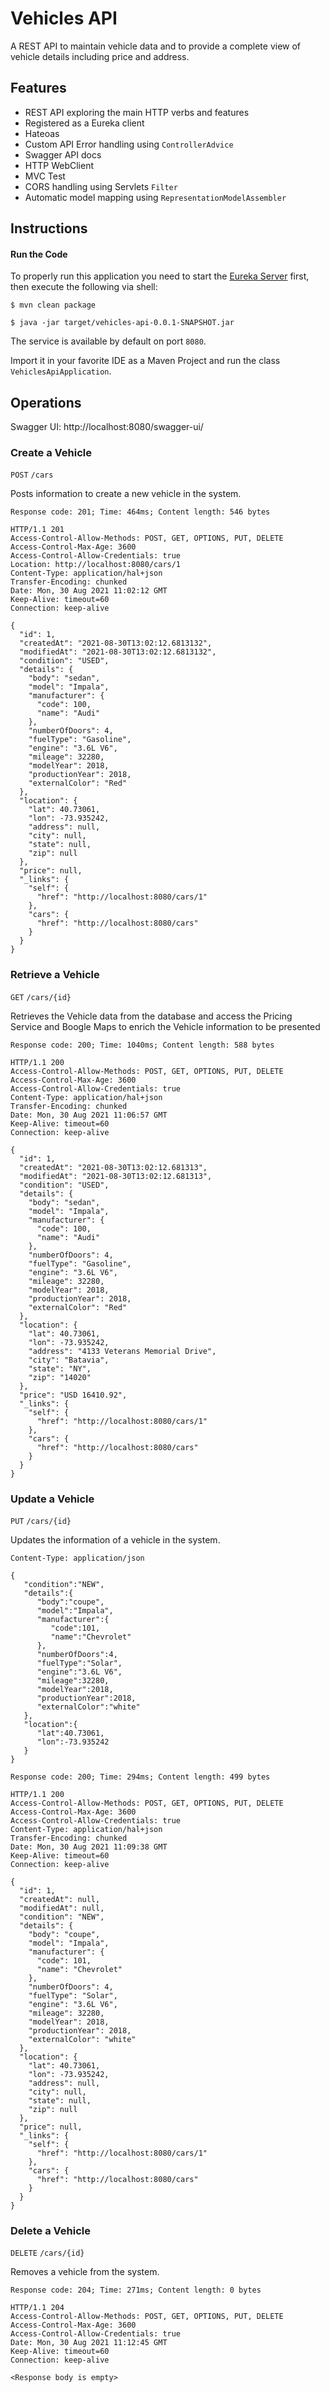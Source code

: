 # Vehicles API

A REST API to maintain vehicle data and to provide a complete
view of vehicle details including price and address.

## Features

- REST API exploring the main HTTP verbs and features
- Registered as a Eureka client
- Hateoas
- Custom API Error handling using `ControllerAdvice`
- Swagger API docs
- HTTP WebClient
- MVC Test
- CORS handling using Servlets `Filter`
- Automatic model mapping using `RepresentationModelAssembler`

## Instructions

#### Run the Code

To properly run this application you need to start the [Eureka Server](../eureka-server/README.md) first, then execute the following via shell:

```
$ mvn clean package
```

```
$ java -jar target/vehicles-api-0.0.1-SNAPSHOT.jar
```

The service is available by default on port `8080`.

Import it in your favorite IDE as a Maven Project
and run the class `VehiclesApiApplication`.

## Operations

Swagger UI: http://localhost:8080/swagger-ui/

### Create a Vehicle

`POST` `/cars`

Posts information to create a new vehicle in the system.

`Response code: 201; Time: 464ms; Content length: 546 bytes`
```
HTTP/1.1 201 
Access-Control-Allow-Methods: POST, GET, OPTIONS, PUT, DELETE
Access-Control-Max-Age: 3600
Access-Control-Allow-Credentials: true
Location: http://localhost:8080/cars/1
Content-Type: application/hal+json
Transfer-Encoding: chunked
Date: Mon, 30 Aug 2021 11:02:12 GMT
Keep-Alive: timeout=60
Connection: keep-alive

{
  "id": 1,
  "createdAt": "2021-08-30T13:02:12.6813132",
  "modifiedAt": "2021-08-30T13:02:12.6813132",
  "condition": "USED",
  "details": {
    "body": "sedan",
    "model": "Impala",
    "manufacturer": {
      "code": 100,
      "name": "Audi"
    },
    "numberOfDoors": 4,
    "fuelType": "Gasoline",
    "engine": "3.6L V6",
    "mileage": 32280,
    "modelYear": 2018,
    "productionYear": 2018,
    "externalColor": "Red"
  },
  "location": {
    "lat": 40.73061,
    "lon": -73.935242,
    "address": null,
    "city": null,
    "state": null,
    "zip": null
  },
  "price": null,
  "_links": {
    "self": {
      "href": "http://localhost:8080/cars/1"
    },
    "cars": {
      "href": "http://localhost:8080/cars"
    }
  }
}
```


### Retrieve a Vehicle

`GET` `/cars/{id}`

Retrieves the Vehicle data from the database
and access the Pricing Service and Boogle Maps to enrich 
the Vehicle information to be presented

`Response code: 200; Time: 1040ms; Content length: 588 bytes`
```
HTTP/1.1 200 
Access-Control-Allow-Methods: POST, GET, OPTIONS, PUT, DELETE
Access-Control-Max-Age: 3600
Access-Control-Allow-Credentials: true
Content-Type: application/hal+json
Transfer-Encoding: chunked
Date: Mon, 30 Aug 2021 11:06:57 GMT
Keep-Alive: timeout=60
Connection: keep-alive

{
  "id": 1,
  "createdAt": "2021-08-30T13:02:12.681313",
  "modifiedAt": "2021-08-30T13:02:12.681313",
  "condition": "USED",
  "details": {
    "body": "sedan",
    "model": "Impala",
    "manufacturer": {
      "code": 100,
      "name": "Audi"
    },
    "numberOfDoors": 4,
    "fuelType": "Gasoline",
    "engine": "3.6L V6",
    "mileage": 32280,
    "modelYear": 2018,
    "productionYear": 2018,
    "externalColor": "Red"
  },
  "location": {
    "lat": 40.73061,
    "lon": -73.935242,
    "address": "4133 Veterans Memorial Drive",
    "city": "Batavia",
    "state": "NY",
    "zip": "14020"
  },
  "price": "USD 16410.92",
  "_links": {
    "self": {
      "href": "http://localhost:8080/cars/1"
    },
    "cars": {
      "href": "http://localhost:8080/cars"
    }
  }
}
```

### Update a Vehicle

`PUT` `/cars/{id}`

Updates the information of a vehicle in the system.

`Content-Type: application/json`
```
{
   "condition":"NEW",
   "details":{
      "body":"coupe",
      "model":"Impala",
      "manufacturer":{
         "code":101,
         "name":"Chevrolet"
      },
      "numberOfDoors":4,
      "fuelType":"Solar",
      "engine":"3.6L V6",
      "mileage":32280,
      "modelYear":2018,
      "productionYear":2018,
      "externalColor":"white"
   },
   "location":{
      "lat":40.73061,
      "lon":-73.935242
   }
}
```

`Response code: 200; Time: 294ms; Content length: 499 bytes`
```
HTTP/1.1 200 
Access-Control-Allow-Methods: POST, GET, OPTIONS, PUT, DELETE
Access-Control-Max-Age: 3600
Access-Control-Allow-Credentials: true
Content-Type: application/hal+json
Transfer-Encoding: chunked
Date: Mon, 30 Aug 2021 11:09:38 GMT
Keep-Alive: timeout=60
Connection: keep-alive

{
  "id": 1,
  "createdAt": null,
  "modifiedAt": null,
  "condition": "NEW",
  "details": {
    "body": "coupe",
    "model": "Impala",
    "manufacturer": {
      "code": 101,
      "name": "Chevrolet"
    },
    "numberOfDoors": 4,
    "fuelType": "Solar",
    "engine": "3.6L V6",
    "mileage": 32280,
    "modelYear": 2018,
    "productionYear": 2018,
    "externalColor": "white"
  },
  "location": {
    "lat": 40.73061,
    "lon": -73.935242,
    "address": null,
    "city": null,
    "state": null,
    "zip": null
  },
  "price": null,
  "_links": {
    "self": {
      "href": "http://localhost:8080/cars/1"
    },
    "cars": {
      "href": "http://localhost:8080/cars"
    }
  }
}
```


### Delete a Vehicle

`DELETE` `/cars/{id}`

Removes a vehicle from the system.

`Response code: 204; Time: 271ms; Content length: 0 bytes`
```
HTTP/1.1 204 
Access-Control-Allow-Methods: POST, GET, OPTIONS, PUT, DELETE
Access-Control-Max-Age: 3600
Access-Control-Allow-Credentials: true
Date: Mon, 30 Aug 2021 11:12:45 GMT
Keep-Alive: timeout=60
Connection: keep-alive

<Response body is empty>
```
